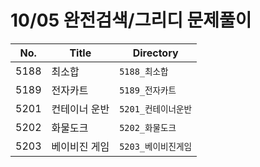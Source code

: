 # 10/05 완전검색/그리디 문제풀이

| No.  | Title       | Directory         |
| ---- | ----------- | ----------------- |
| 5188 | 최소합    | `5188_최소합`   |
| 5189 | 전자카트 | `5189_전자카트` |
| 5201 | 컨테이너 운반 | `5201_컨테이너운반` |
| 5202 | 화물도크   | `5202_화물도크`      |
| 5203 | 베이비진 게임 | `5203_베이비진게임`      |